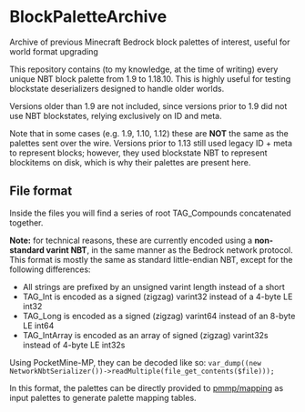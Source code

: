 # BlockPaletteArchive
Archive of previous Minecraft Bedrock block palettes of interest, useful for world format upgrading

This repository contains (to my knowledge, at the time of writing) every unique NBT block palette from 1.9 to 1.18.10. This is highly useful for testing blockstate deserializers designed to handle older worlds.

Versions older than 1.9 are not included, since versions prior to 1.9 did not use NBT blockstates, relying exclusively on ID and meta.

Note that in some cases (e.g. 1.9, 1.10, 1.12) these are **NOT** the same as the palettes sent over the wire. Versions prior to 1.13 still used legacy ID + meta to represent blocks; however, they used blockstate NBT to represent blockitems on disk, which is why their palettes are present here.

## File format
Inside the files you will find a series of root TAG_Compounds concatenated together.

**Note:** for technical reasons, these are currently encoded using a **non-standard varint NBT**, in the same manner as the Bedrock network protocol. This format is mostly the same as standard little-endian NBT, except for the following differences:

- All strings are prefixed by an unsigned varint length instead of a short
- TAG_Int is encoded as a signed (zigzag) varint32 instead of a 4-byte LE int32
- TAG_Long is encoded as a signed (zigzag) varint64 instead of an 8-byte LE int64
- TAG_IntArray is encoded as an array of signed (zigzag) varint32s instead of 4-byte LE int32s

Using PocketMine-MP, they can be decoded like so: `var_dump((new NetworkNbtSerializer())->readMultiple(file_get_contents($file)));`

In this format, the palettes can be directly provided to [pmmp/mapping](https://github.com/pmmp/mapping) as input palettes to generate palette mapping tables.
